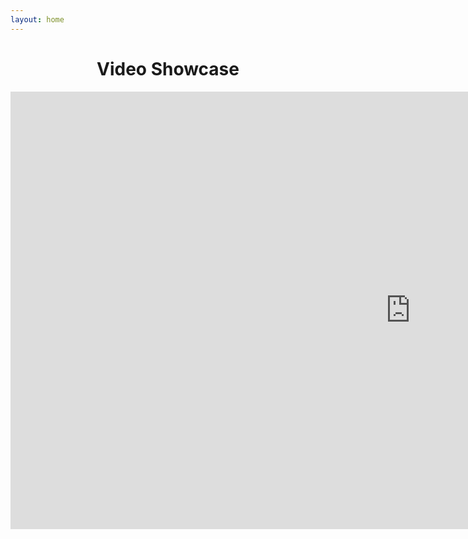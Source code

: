 ```yaml
---
layout: home
---
```


<center> <h1>Video Showcase</h1> </center>

<center><iframe width="1280" height="700" src="https://www.youtube.com/embed/jP2rsLGFnfA" title="YouTube video player" frameborder="0" allow="accelerometer; autoplay; clipboard-write; encrypted-media; gyroscope; picture-in-picture" allowfullscreen></iframe></center>

